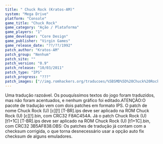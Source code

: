 ```yaml
---
title: " Chuck Rock (Kratos-AM)"
system: "Mega Drive"
platform: "Console"
game_title: "Chuck Rock"
game_category: "Ação / Plataforma"
game_players: "1"
game_developer: "Core Design"
game_publisher: "Virgin Games"
game_release_date: "??/??/1992"
patch_author: "Kratos-AM"
patch_group: "Nenhum"
patch_site: ""
patch_version: "0.9"
patch_release: "10/03/2011"
patch_type: "IPS"
patch_progress: "???"
patch_images: ["//img.romhackers.org/traducoes/%5BSMD%5D%20Chuck%20Rock%20-%20Kratos-AM%20-%201.png","//img.romhackers.org/traducoes/%5BSMD%5D%20Chuck%20Rock%20-%20Kratos-AM%20-%202.png","//img.romhackers.org/traducoes/%5BSMD%5D%20Chuck%20Rock%20-%20Kratos-AM%20-%203.png"]
---
```

Uma tradução razoável. Os pouquíssimos textos do jogo foram traduzidos, mas não foram acentuados, e nenhum gráfico foi editado.ATENÇÃO:O pacote de tradução vem com dois patches em formato IPS. O patch de nome Chuck Rock (U) [c][!] [T-BR].ips deve ser aplicado na ROM Chuck Rock (U) [c][!].bin, com CRC32 F8AC454A. Já o patch Chuck Rock (U) [t1+1C] [T-BR].ips deve ser aplicado na ROM Chuck Rock (U) [t1+1C].bin, com CRC32 3B5AF838.OBS: Os patches de tradução já contam com a checksum corrigida, o que torna desnecessário usar a opção auto fix checksum de alguns emuladores.